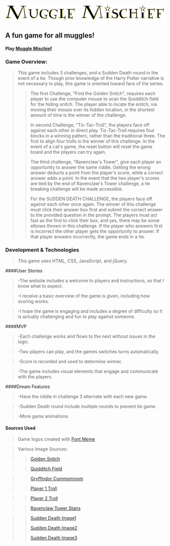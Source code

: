 

<img src="./images/newLogoGold.png">

## A fun game for all muggles!  

#### Play [Muggle Mischief](https://mandajoan.github.io/mandajoan.muggle-mischief.io/)
 ###  Game Overview:

>This game includes 3 challenges, and a Sudden Death round in the event of a tie. Though prior knowledge of the Harry Potter narrative is not necessary to play, this game is oriented toward fans of the series.
>> The first Challenge, "Find the Golden Snitch", requires each player to use the computer mouse to scan the Quidditch field for the hiding snitch. The player able to locate the snitch, via moving their mouse over its hidden location, in the shortest amount of time is the winner of the challenge.
>>
>> In second Challenge, "Tic-Tac-Troll", the players face off against each other in direct play. Tic-Tac-Troll requires four blocks in a winning pattern, rather than the traditional three. The first to align four trolls is the winner of this challenge. In the event of a cat's game, the reset button will reset the game board and the players can try again.
>>
>> The third challenge, "Ravenclaw's Tower", give each player an opportunity to answer the same riddle. Getting the wrong answer deducts a point from the player's score, while a correct answer adds a point. In the event that the two player's scores are tied by the end of Ravenclaw's Tower challenge, a tie breaking challenge will be made accessible.
>>
>> For the SUDDEN DEATH CHALLENGE, the players face off against each other once again. The winner of this challenge must click their answer box first and submit the correct answer to the provided question in the prompt. The players must act fast as the first to click their box, and yes, there may be some elbows thrown in this challenge. If the player who answers first is incorrect the other player gets the opportunity to answer. If that player answers incorrectly, the game ends in a tie.

 ### Development & Technologies
> This game uses HTML, CSS, JavaScript, and jQuery.

####User Stories

>-The website includes a welcome to players and instructions, so that I know what to expect.

>-I receive a basic overview of the game is given, including how scoring works.

>-I hope the game is engaging and includes a degree of difficulty so it is actually challenging and fun to play against someone.


 ####MVP

>-Each challenge works and flows to the next without issues in the logic.

>-Two players can play, and the games switches turns automatically.

>-Score is recorded and used to determine winner.

>-The game includes visual elements that engage and communicate with the players.


 ####Dream Features

>-Have the riddle in challenge 3 alternate with each new game.

>-Sudden Death round include multiple rounds to prevent tie game.

>-More game animations.

 #### Sources Used

>Game logos created with [Font Meme](http://fontmeme.com/harry-potter-font/)

>Various Image Sources:
>>[Golden Snitch](http://vignette1.wikia.nocookie.net/harrypotter/images/c/c3/GoldenSnitch_PM.gif/revision/latest?cb=20161210073839)

>>[Quidditch Field](https://www.google.com/search?q=quidditch+field&source=lnms&tbm=isch&sa=X&ved=0ahUKEwj4ovz17K7UAhVPw2MKHaahAFUQ_AUIBigB&biw=1195&bih=611&dpr=2#q=quidditch+field&tbm=isch&tbs=rimg:CWxumLY1Zki1Ijg6_1AnftlHY7ycVZSkYwmsMP7yatmStu1WRX2l7hx9dIJMR3PLnznO1fjA5VcFafNssyrVOWMZaAioSCTr8Cd-2UdjvEf92Pbgg71NYKhIJJxVlKRjCawwRfyxlBbjrMYUqEgk_1vJq2ZK27VREZ40SU-HkkFyoSCZFfaXuHH10gESb29oS3SQjSKhIJkxHc8ufOc7URic0ChvrkQoAqEgl-MDlVwVp82xGM7Sl09PMvsCoSCSzKtU5YxloCESmesrMnPjo4&imgrc=OvwJ37ZR2O9cnM:)

>>[Gryffindor Commonroom](https://68.media.tumblr.com/429ed09d29a50439337a589d31b702b6/tumblr_oh5oq2pMdt1vitic2o4_1280.jpg)

>>[Player 1 Troll](https://vignette4.wikia.nocookie.net/harrypotter/images/b/ba/Mountain_Troll.png/revision/latest?cb=20161129174923)

>>[Player 2 Troll](https://vignette3.wikia.nocookie.net/harrypotter/images/4/4f/Forest_troll.png/revision/latest?cb=20161129174458)

>>[Ravenclaw Tower Stairs](https://www.google.com/search?q=ravenclaw+tower&source=lnms&tbm=isch&sa=X&ved=0ahUKEwjSzP2A7q7UAhUQzmMKHa1EAgIQ_AUICygC&biw=1195&bih=611#imgrc=lUc6Shp6Qtj2rM:)

>>[Sudden Death Image1](http://24.media.tumblr.com/tumblr_m8yvmwYrDj1rabe9oo1_500.gif)
>>
>>[Sudden Death Image2](https://www.google.com/search?q=luna+lovegood+gif&source=lnms&tbm=isch&sa=X&ved=0ahUKEwjY4d-Z7q7UAhVW-2MKHdOhB7gQ_AUICigB&biw=1195&bih=611#tbm=isch&q=sirius+black+gif&imgrc=Ll7rPTGx_pALQM:)
>>
>>[Sudden Death Image3](http://cdn3.teen.com/wp-content/uploads/2016/06/harry-potter-cedric-diggory-confused.gif)
